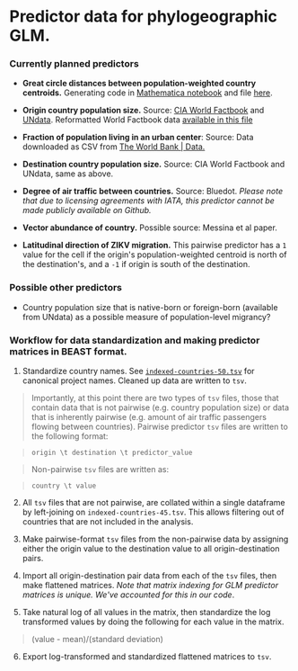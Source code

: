 # Predictor data for phylogeographic GLM.

### Currently planned predictors

* **Great circle distances between population-weighted country centroids.** Generating code in [Mathematica notebook](https://github.com/blab/zika-usvi/blob/master/scripts/weighted-centroids.nb) and file [here](https://github.com/blab/zika-usvi/blob/master/data/predictors/pop-weighted-centroids.tsv).

* **Origin country population size.** Source: [CIA World Factbook](https://www.cia.gov/library/publications/the-world-factbook/rankorder/2119rank.html) and [UNdata](http://data.un.org/). Reformatted World Factbook data [available in this file](https://github.com/blab/zika-usvi/blob/master/data/predictors/cia-world-fact-book-popsizes.txt)

* **Fraction of population living in an urban center**: Source: Data downloaded as CSV from [The World Bank | Data.](http://data.worldbank.org/indicator/SP.URB.TOTL.IN.ZS)

* **Destination country population size.** Source: CIA World Factbook and UNdata, same as above.

* **Degree of air traffic between countries.** Source: Bluedot. _Please note that due to licensing agreements with IATA, this predictor cannot be made publicly available on Github._

* **Vector abundance of country.** Possible source: Messina et al paper.

* **Latitudinal direction of ZIKV migration.** This pairwise predictor has a `1` value for the cell if the origin's population-weighted centroid is north of the destination's, and a `-1` if origin is south of the destination.


### Possible other predictors
* Country population size that is native-born or foreign-born (available from UNdata) as a possible measure of population-level migrancy?

### Workflow for data standardization and making predictor matrices in BEAST format.

1) Standardize country names. See [`indexed-countries-50.tsv`](https://github.com/blab/zika-usvi/blob/master/data/phylo-glm/indexed-countries-50.tsv) for canonical project names. Cleaned up data are written to `tsv`.

> Importantly, at this point there are two types of `tsv` files, those that contain data that is not pairwise (e.g. country population size) or data that is inherently pairwise (e.g. amount of air traffic passengers flowing between countries). Pairwise predictor `tsv` files are written to the following format:

>`origin \t destination \t predictor_value`

> Non-pairwise `tsv` files are written as:

> `country \t value`

2) All `tsv` files that are not pairwise, are collated within a single dataframe by left-joining on `indexed-countries-45.tsv`. This allows filtering out of countries that are not included in the analysis.

3) Make pairwise-format `tsv` files from the non-pairwise data by assigning either the origin value to the destination value to all origin-destination pairs.

4) Import all origin-destination pair data from each of the `tsv` files, then make flattened matrices. _Note that matrix indexing for GLM predictor matrices is unique. We've accounted for this in our code_.

5) Take natural log of all values in the matrix, then standardize the log transformed values by doing the following for each value in the matrix.

>(value - mean)/(standard deviation)

6) Export log-transformed and standardized flattened matrices to `tsv`.
